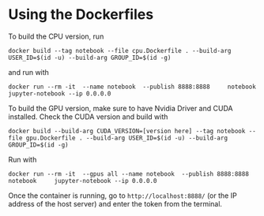 # Using the Dockerfiles

To build the CPU version, run 
```
docker build --tag notebook --file cpu.Dockerfile . --build-arg USER_ID=$(id -u) --build-arg GROUP_ID=$(id -g) 
```
and run with 
```
docker run --rm -it  --name notebook  --publish 8888:8888     notebook     jupyter-notebook --ip 0.0.0.0 
```

To build the GPU version, make sure to have Nvidia Driver and CUDA installed. Check the CUDA version and build with 
```
docker build --build-arg CUDA_VERSION=[version here] --tag notebook --file gpu.Dockerfile . --build-arg USER_ID=$(id -u) --build-arg GROUP_ID=$(id -g) 
```
Run with
```
docker run --rm -it  --gpus all --name notebook  --publish 8888:8888     notebook     jupyter-notebook --ip 0.0.0.0 
```

Once the container is running, go to `http://localhost:8888/` (or the IP address of the host server) and enter the token from the terminal.
